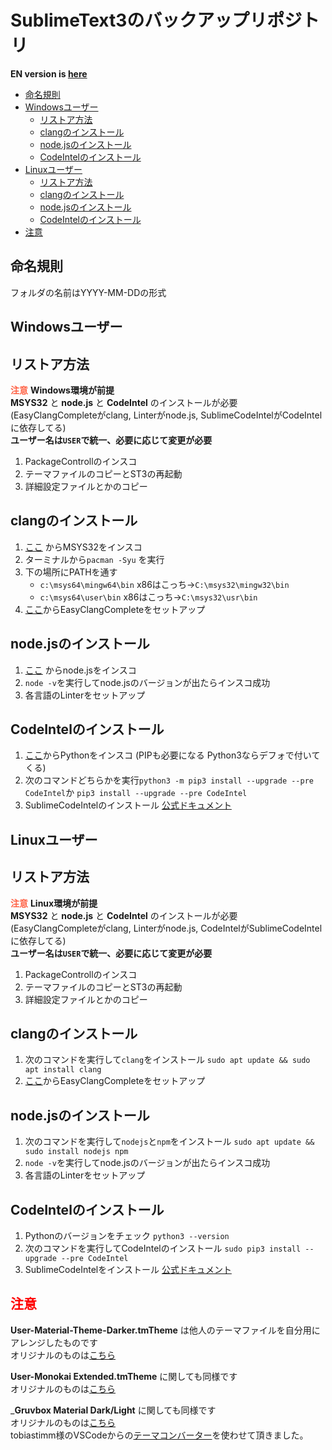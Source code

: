 # SublimeText3のバックアップリポジトリ

__EN version is [here](/README.md)__


- [命名規則](#命名規則)
- [Windowsユーザー](#windowsユーザー)
	- [リストア方法](#リストア方法)
	- [clangのインストール](#clangのインストール)
	- [node.jsのインストール](#nodejsのインストール)
	- [CodeIntelのインストール](#codeintelのインストール)
- [Linuxユーザー](#linuxユーザー)
	- [リストア方法](#リストア方法-1)
	- [clangのインストール](#clangのインストール-1)
	- [node.jsのインストール](#nodejsのインストール-1)
	- [CodeIntelのインストール](#codeintelのインストール-1)
- [注意](#注意)



<a id="命名規則"></a>
命名規則
-------------------------
フォルダの名前はYYYY-MM-DDの形式

<a id="windowsユーザー"></a>
Windowsユーザー
----------------------
<a id="リストア方法"></a>
リストア方法
-------------------------
<font color="Tomato">__注意__</font> __Windows環境が前提__  
__MSYS32__ と __node.js__ と __CodeIntel__ のインストールが必要  
(EasyClangCompleteがclang, Linterがnode.js, SublimeCodeIntelがCodeIntel に依存してる)  
__ユーザー名は`USER`で統一、必要に応じて変更が必要__

1. PackageControllのインスコ
2. テーマファイルのコピーとST3の再起動
3. 詳細設定ファイルとかのコピー

<a id="clangのインストール"></a>
clangのインストール
-------------------------
1. [ここ](https://www.msys2.org/) からMSYS32をインスコ
2. ターミナルから``pacman -Syu`` を実行
3. 下の場所にPATHを通す
	* ``c:\msys64\mingw64\bin``  x86はこっち->``C:\msys32\mingw32\bin``
	* ``c:\msys64\user\bin``  x86はこっち->``C:\msys32\usr\bin``
4. [ここ](https://packagecontrol.io/packages/EasyClangComplete)からEasyClangCompleteをセットアップ

<a id="nodejsのインストール"></a>
node.jsのインストール
----------------------
1. [ここ](https://nodejs.org/) からnode.jsをインスコ
2. ``node -v``を実行してnode.jsのバージョンが出たらインスコ成功
3. 各言語のLinterをセットアップ

<a id="codeintelのインストール"></a>
CodeIntelのインストール
----------------------
1. [ここ](https://www.python.org/)からPythonをインスコ (PIPも必要になる Python3ならデフォで付いてくる)
2. 次のコマンドどちらかを実行``python3 -m pip3 install --upgrade --pre CodeIntel``か ``pip3 install --upgrade --pre CodeIntel``
3. SublimeCodeIntelのインストール [公式ドキュメント](https://github.com/SublimeCodeIntel/SublimeCodeIntel)

<a id="linuxユーザー"></a>
Linuxユーザー
---------------
<a id="リストア方法-1"></a>
リストア方法
--------------------------
<font color="Tomato">__注意__</font> __Linux環境が前提__  
__MSYS32__ と __node.js__ と __CodeIntel__ のインストールが必要  
(EasyClangCompleteがclang, Linterがnode.js, CodeIntelがSublimeCodeIntel に依存してる)  
__ユーザー名は`USER`で統一、必要に応じて変更が必要__

1. PackageControllのインスコ
2. テーマファイルのコピーとST3の再起動
3. 詳細設定ファイルとかのコピー

<a id="clangのインストール-1"></a>
clangのインストール
-------------------------
1. 次のコマンドを実行して`clang`をインストール ``sudo apt update && sudo apt install clang``
2. [ここ](https://packagecontrol.io/packages/EasyClangComplete)からEasyClangCompleteをセットアップ

<a id="nodejsのインストール-1"></a>
node.jsのインストール
-------------------------
1. 次のコマンドを実行して`nodejs`と`npm`をインストール ``sudo apt update && sudo install nodejs npm``
2. ``node -v``を実行してnode.jsのバージョンが出たらインスコ成功
3. 各言語のLinterをセットアップ

<a id="codeintelのインストール-1"></a>
CodeIntelのインストール
---------------------------
1. Pythonのバージョンをチェック ``python3 --version``
2. 次のコマンドを実行してCodeIntelのインストール ``sudo pip3 install --upgrade --pre CodeIntel``
3. SublimeCodeIntelをインストール [公式ドキュメント](https://github.com/SublimeCodeIntel/SublimeCodeIntel)


<a id="注意"></a>
<font color="Red">注意</font>
---------------------------
__User-Material-Theme-Darker.tmTheme__ は他人のテーマファイルを自分用にアレンジしたものです  
オリジナルのものは[こちら](https://packagecontrol.io/packages/Material%20Theme)

__User-Monokai Extended.tmTheme__ に関しても同様です  
オリジナルのものは[こちら](https://packagecontrol.io/packages/Monokai%20Extended)

___Gruvbox Material Dark/Light__ に関しても同様です  
オリジナルのものは[こちら](https://github.com/sainnhe/gruvbox-material-vscode)  
tobiastimm様のVSCodeからの[テーマコンバーター](https://github.com/tobiastimm/code-theme-converter)を使わせて頂きました。
